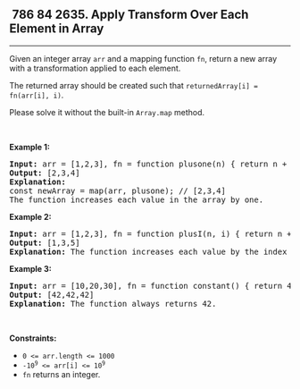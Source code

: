 <h2> 786 84
2635. Apply Transform Over Each Element in Array</h2><hr><div><p>Given an integer array&nbsp;<code>arr</code>&nbsp;and a mapping function&nbsp;<code>fn</code>, return&nbsp;a new array with a transformation applied to each element.</p>

<p>The returned array should be created such that&nbsp;<code>returnedArray[i] = fn(arr[i], i)</code>.</p>

<p>Please solve it without the built-in <code>Array.map</code> method.</p>

<p>&nbsp;</p>
<p><strong class="example">Example 1:</strong></p>

<pre><strong>Input:</strong> arr = [1,2,3], fn = function plusone(n) { return n + 1; }
<strong>Output:</strong> [2,3,4]
<strong>Explanation:</strong>
const newArray = map(arr, plusone); // [2,3,4]
The function increases each value in the array by one. 
</pre>

<p><strong class="example">Example 2:</strong></p>

<pre><strong>Input:</strong> arr = [1,2,3], fn = function plusI(n, i) { return n + i; }
<strong>Output:</strong> [1,3,5]
<strong>Explanation:</strong> The function increases each value by the index it resides in.
</pre>

<p><strong class="example">Example 3:</strong></p>

<pre><strong>Input:</strong> arr = [10,20,30], fn = function constant() { return 42; }
<strong>Output:</strong> [42,42,42]
<strong>Explanation:</strong> The function always returns 42.
</pre>

<p>&nbsp;</p>
<p><strong>Constraints:</strong></p>

<ul>
	<li><code>0 &lt;= arr.length &lt;= 1000</code></li>
	<li><code><font face="monospace">-10<sup>9</sup>&nbsp;&lt;= arr[i] &lt;= 10<sup>9</sup></font></code></li>
	<li><code>fn</code> returns an integer.</li>
</ul>
</div>